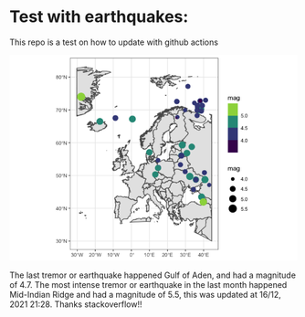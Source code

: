 <!-- README.md is generated from README.Rmd. Please edit that file -->

Test with earthquakes:
======================

This repo is a test on how to update with github actions

![](man/figures/README-unnamed-chunk-2-1.png)

The last tremor or earthquake happened Gulf of Aden, and had a magnitude
of 4.7. The most intense tremor or earthquake in the last month happened
Mid-Indian Ridge and had a magnitude of 5.5, this was updated at 16/12,
2021 21:28. Thanks stackoverflow!!
